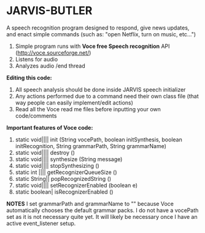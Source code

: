 # JARVIS-BUTLER
A speech recognition program designed to respond, give news updates, and enact simple commands (such as: "open Netflix, turn on music, etc...")

  1. Simple program runs with **Voce free Speech recognition** API (http://voce.sourceforge.net/)
  2. Listens for audio
  3. Analyzes audio /end thread


**Editing this code:**
  1. All speech analysis should be done inside JARVIS speech initializer
  2. Any actions performed due to a command need their own class file (that way people can easily implement/edit actions)
  3. Read all the Voce read me files before inputting your own code/comments
  
**Important features of Voce code:**
  1. static void|||| 	init (String vocePath, boolean initSynthesis, boolean initRecognition, String grammarPath, String grammarName)
  2. static void|||| 	destroy ()
  3. static void|||| 	synthesize (String message)
  4. static void|||| 	stopSynthesizing ()
  5. static int |||| 	getRecognizerQueueSize ()
  6. static String|| 	popRecognizedString ()
  7. static void|||| 	setRecognizerEnabled (boolean e)
  8. static boolean| 	isRecognizerEnabled ()

****NOTES****
I set grammarPath and grammarName to "" because Voce automatically chooses the default grammar packs. I do not have a vocePath set as it 
is not necessary quite yet. It will likely be necessary once I have an active event_listener setup.
